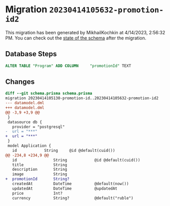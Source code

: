 # Migration `20230414105632-promotion-id2`

This migration has been generated by MikhailKochkin at 4/14/2023, 2:56:32 PM.
You can check out the [state of the schema](./schema.prisma) after the migration.

## Database Steps

```sql
ALTER TABLE "Program" ADD COLUMN     "promotionId" TEXT
```

## Changes

```diff
diff --git schema.prisma schema.prisma
migration 20230414105130-promotion-id..20230414105632-promotion-id2
--- datamodel.dml
+++ datamodel.dml
@@ -3,9 +3,9 @@
 }
 datasource db {
   provider = "postgresql"
-  url = "***"
+  url = "***"
 }
 model Application {
   id            String     @id @default(cuid())
@@ -234,8 +234,9 @@
   id                String            @id @default(cuid())
   title             String
   description       String
   image             String
+  promotionId       String?
   createdAt         DateTime          @default(now())
   updatedAt         DateTime          @updatedAt
   price             Int?
   currency          String?           @default("ruble")
```



